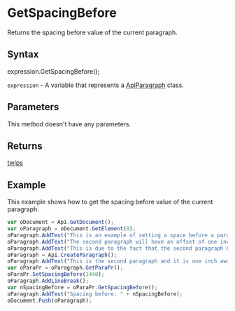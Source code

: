 # GetSpacingBefore

Returns the spacing before value of the current paragraph.

## Syntax

expression.GetSpacingBefore();

`expression` - A variable that represents a [ApiParagraph](../ApiParagraph.md) class.

## Parameters

This method doesn't have any parameters.

## Returns

[twips](../../Enumeration/twips.md)

## Example

This example shows how to get the spacing before value of the current paragraph.

```javascript
var oDocument = Api.GetDocument();
var oParagraph = oDocument.GetElement(0);
oParagraph.AddText("This is an example of setting a space before a paragraph. ");
oParagraph.AddText("The second paragraph will have an offset of one inch from the top. ");
oParagraph.AddText("This is due to the fact that the second paragraph has this offset enabled.");
oParagraph = Api.CreateParagraph();
oParagraph.AddText("This is the second paragraph and it is one inch away from the first paragraph.");
var oParaPr = oParagraph.GetParaPr();
oParaPr.SetSpacingBefore(1440);
oParagraph.AddLineBreak();
var nSpacingBefore = oParaPr.GetSpacingBefore();
oParagraph.AddText("Spacing before: " + nSpacingBefore);
oDocument.Push(oParagraph);
```
